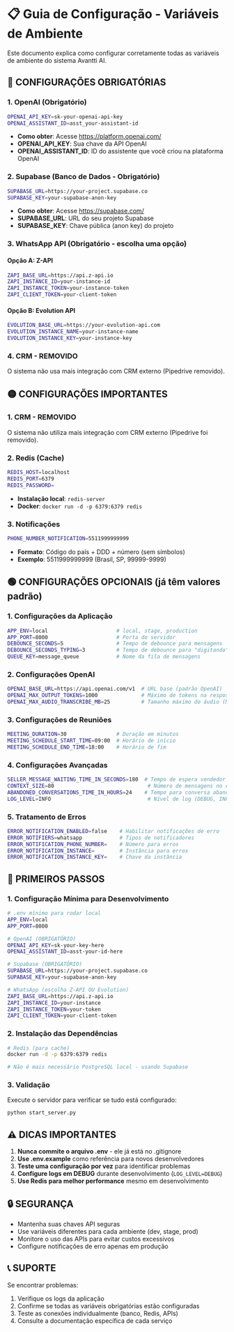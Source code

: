 # 📋 Guia de Configuração - Variáveis de Ambiente

Este documento explica como configurar corretamente todas as variáveis de ambiente do sistema Avantti AI.

## 🔴 CONFIGURAÇÕES OBRIGATÓRIAS

### 1. OpenAI (Obrigatório)
```bash
OPENAI_API_KEY=sk-your-openai-api-key
OPENAI_ASSISTANT_ID=asst_your-assistant-id
```
- **Como obter**: Acesse https://platform.openai.com/
- **OPENAI_API_KEY**: Sua chave da API OpenAI
- **OPENAI_ASSISTANT_ID**: ID do assistente que você criou na plataforma OpenAI

### 2. Supabase (Banco de Dados - Obrigatório)
```bash
SUPABASE_URL=https://your-project.supabase.co
SUPABASE_KEY=your-supabase-anon-key
```
- **Como obter**: Acesse https://supabase.com/
- **SUPABASE_URL**: URL do seu projeto Supabase
- **SUPABASE_KEY**: Chave pública (anon key) do projeto

### 3. WhatsApp API (Obrigatório - escolha uma opção)

#### Opção A: Z-API
```bash
ZAPI_BASE_URL=https://api.z-api.io
ZAPI_INSTANCE_ID=your-instance-id
ZAPI_INSTANCE_TOKEN=your-instance-token
ZAPI_CLIENT_TOKEN=your-client-token
```

#### Opção B: Evolution API
```bash
EVOLUTION_BASE_URL=https://your-evolution-api.com
EVOLUTION_INSTANCE_NAME=your-instance-name
EVOLUTION_INSTANCE_KEY=your-instance-key
```

### 4. CRM - REMOVIDO
O sistema não usa mais integração com CRM externo (Pipedrive removido).

## 🟡 CONFIGURAÇÕES IMPORTANTES

### 1. CRM - REMOVIDO
O sistema não utiliza mais integração com CRM externo (Pipedrive foi removido).

### 2. Redis (Cache)
```bash
REDIS_HOST=localhost
REDIS_PORT=6379
REDIS_PASSWORD=
```
- **Instalação local**: `redis-server`
- **Docker**: `docker run -d -p 6379:6379 redis`

### 3. Notificações
```bash
PHONE_NUMBER_NOTIFICATION=5511999999999
```
- **Formato**: Código do país + DDD + número (sem símbolos)
- **Exemplo**: 5511999999999 (Brasil, SP, 99999-9999)

## 🟢 CONFIGURAÇÕES OPCIONAIS (já têm valores padrão)

### 1. Configurações da Aplicação
```bash
APP_ENV=local                      # local, stage, production
APP_PORT=8000                      # Porta do servidor
DEBOUNCE_SECONDS=5                 # Tempo de debounce para mensagens
DEBOUNCE_SECONDS_TYPING=3          # Tempo de debounce para "digitando"
QUEUE_KEY=message_queue            # Nome da fila de mensagens
```

### 2. Configurações OpenAI
```bash
OPENAI_BASE_URL=https://api.openai.com/v1  # URL base (padrão OpenAI)
OPENAI_MAX_OUTPUT_TOKENS=1000              # Máximo de tokens na resposta
OPENAI_MAX_AUDIO_TRANSCRIBE_MB=25          # Tamanho máximo do áudio (MB)
```

### 3. Configurações de Reuniões
```bash
MEETING_DURATION=30                # Duração em minutos
MEETING_SCHEDULE_START_TIME=09:00  # Horário de início
MEETING_SCHEDULE_END_TIME=18:00    # Horário de fim
```

### 4. Configurações Avançadas
```bash
SELLER_MESSAGE_WAITING_TIME_IN_SECONDS=180  # Tempo de espera vendedor (3 min)
CONTEXT_SIZE=80                              # Número de mensagens no contexto
ABANDONED_CONVERSATIONS_TIME_IN_HOURS=24    # Tempo para conversa abandonada
LOG_LEVEL=INFO                               # Nível de log (DEBUG, INFO, WARNING, ERROR)
```

### 5. Tratamento de Erros
```bash
ERROR_NOTIFICATION_ENABLED=false    # Habilitar notificações de erro
ERROR_NOTIFIERS=whatsapp            # Tipos de notificadores
ERROR_NOTIFICATION_PHONE_NUMBER=    # Número para erros
ERROR_NOTIFICATION_INSTANCE=        # Instância para erros
ERROR_NOTIFICATION_INSTANCE_KEY=    # Chave da instância
```

## 🚀 PRIMEIROS PASSOS

### 1. Configuração Mínima para Desenvolvimento
```bash
# .env mínimo para rodar local
APP_ENV=local
APP_PORT=8000

# OpenAI (OBRIGATÓRIO)
OPENAI_API_KEY=sk-your-key-here
OPENAI_ASSISTANT_ID=asst-your-id-here

# Supabase (OBRIGATÓRIO)
SUPABASE_URL=https://your-project.supabase.co
SUPABASE_KEY=your-supabase-anon-key

# WhatsApp (escolha Z-API OU Evolution)
ZAPI_BASE_URL=https://api.z-api.io
ZAPI_INSTANCE_ID=your-instance
ZAPI_INSTANCE_TOKEN=your-token
ZAPI_CLIENT_TOKEN=your-client-token
```

### 2. Instalação das Dependências
```bash
# Redis (para cache)
docker run -d -p 6379:6379 redis

# Não é mais necessário PostgreSQL local - usando Supabase
```

### 3. Validação
Execute o servidor para verificar se tudo está configurado:
```bash
python start_server.py
```

## ⚠️ DICAS IMPORTANTES

1. **Nunca commite o arquivo .env** - ele já está no .gitignore
2. **Use .env.example** como referência para novos desenvolvedores
3. **Teste uma configuração por vez** para identificar problemas
4. **Configure logs em DEBUG** durante desenvolvimento (`LOG_LEVEL=DEBUG`)
5. **Use Redis para melhor performance** mesmo em desenvolvimento

## 🔒 SEGURANÇA

- Mantenha suas chaves API seguras
- Use variáveis diferentes para cada ambiente (dev, stage, prod)
- Monitore o uso das APIs para evitar custos excessivos
- Configure notificações de erro apenas em produção

## 📞 SUPORTE

Se encontrar problemas:
1. Verifique os logs da aplicação
2. Confirme se todas as variáveis obrigatórias estão configuradas
3. Teste as conexões individualmente (banco, Redis, APIs)
4. Consulte a documentação específica de cada serviço